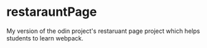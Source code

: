 # restarauntPage
My version of the odin project's restaruant page project which helps students to learn webpack.
